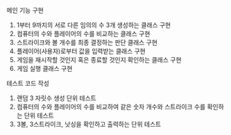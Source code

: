 메인 기능 구현
1. 1부터 9까지의 서로 다른 임의의 수 3개 생성하는 클래스 구현
2. 컴퓨터의 수와 플레이어의 수를 비교하는 클래스 구현
3. 스트라이크와 볼 개수를 최종 결정하는 판단 클래스 구현
4. 플레이어(사용자)로부터 값을 입력받는 클래스 구현
5. 게임을 재시작할 것인지 혹은 종료할 것인지 확인하는 클래스 구현
6. 게임 실행 클래스 구현

테스트 코드 작성
1. 랜덤 3 자릿수 생성 단위 테스트
2. 컴퓨터의 수와 플레이어의 수를 비교하여 같은 숫자 개수와 스트라이크 수를 확인하는 단위 테스트
3. 3볼, 3스트라이크, 낫싱을 확인하고 출력하는 단위 테스트